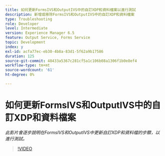 ```yaml
---
title: 如何更新FormsIVS和OutputIVS中的自訂XDP和資料檔案以進行測試
description: 新增或移除FormsIVS和OutputIVS中的自訂XDP和資料檔案
type: Troubleshooting
role: Developer
level: Intermediate
version: Experience Manager 6.5
feature: Output Service, Forms Service
topic: Development
index: y
exl-id: acfa77ec-eb30-4b8a-83d1-5f62a9b17586
duration: 125
source-git-commit: 48433a5367c281cf5a1c106b08a1306f1b0e8ef4
workflow-type: tm+mt
source-wordcount: '61'
ht-degree: 0%

---
```


# 如何更新FormsIVS和OutputIVS中的自訂XDP和資料檔案

*此影片會逐步說明在FormsIVS和OutputIVS中更新自訂XDP和資料檔的步驟，以進行測試。*

>[!VIDEO](https://video.tv.adobe.com/v/335513?quality=12&learn=on)
